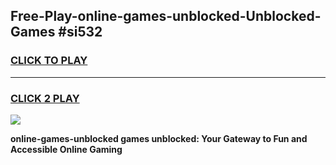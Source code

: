 
## Free-Play-online-games-unblocked-Unblocked-Games #si532
<h3>
<a href="https://news.freeplayer.one?title=online-games-unblocked&ref=8M">CLICK TO PLAY</a></h3>
<hr>

<h3>
<a href="https://news.freeplayer.one?title=online-games-unblocked&ref=8M">CLICK 2 PLAY</a>
  
</h3>

<a href="https://news.freeplayer.one?title=online-games-unblocked&ref=8M"><img src="https://clearcache.store/games.png"></a>


**online-games-unblocked games unblocked: Your Gateway to Fun and Accessible Online Gaming**

